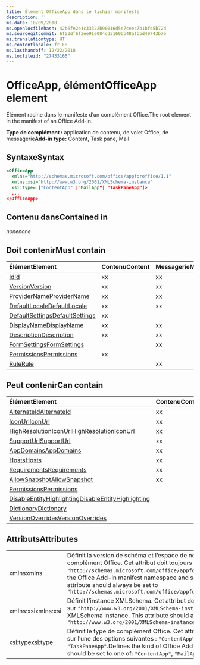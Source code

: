 ```yaml
---
title: Élément OfficeApp dans le fichier manifeste
description: ''
ms.date: 10/09/2018
ms.openlocfilehash: 42b6fe2e1c33322b90016d5e7ceec7b1bfe5b72d
ms.sourcegitcommit: 6f53df6f3ee91e084cd5160bb48afbbd49743b7e
ms.translationtype: HT
ms.contentlocale: fr-FR
ms.lasthandoff: 12/22/2018
ms.locfileid: "27433165"
---
```

# <a name="officeapp-element"></a><span data-ttu-id="337d8-102">OfficeApp, élément</span><span class="sxs-lookup"><span data-stu-id="337d8-102">OfficeApp element</span></span>

<span data-ttu-id="337d8-103">Élément racine dans le manifeste d’un complément Office.</span><span class="sxs-lookup"><span data-stu-id="337d8-103">The root element in the manifest of an Office Add-in.</span></span>

<span data-ttu-id="337d8-104">**Type de complément :** application de contenu, de volet Office, de messagerie</span><span class="sxs-lookup"><span data-stu-id="337d8-104">**Add-in type:** Content, Task pane, Mail</span></span>

## <a name="syntax"></a><span data-ttu-id="337d8-105">Syntaxe</span><span class="sxs-lookup"><span data-stu-id="337d8-105">Syntax</span></span>

```XML
<OfficeApp 
  xmlns="http://schemas.microsoft.com/office/appforoffice/1.1" 
  xmlns:xsi="http://www.w3.org/2001/XMLSchema-instance" 
  xsi:type= ["ContentApp" |"MailApp"| "TaskPaneApp"]>
  ...
</OfficeApp>
```

## <a name="contained-in"></a><span data-ttu-id="337d8-106">Contenu dans</span><span class="sxs-lookup"><span data-stu-id="337d8-106">Contained in</span></span>

 <span data-ttu-id="337d8-107">_none_</span><span class="sxs-lookup"><span data-stu-id="337d8-107">_none_</span></span>

## <a name="must-contain"></a><span data-ttu-id="337d8-108">Doit contenir</span><span class="sxs-lookup"><span data-stu-id="337d8-108">Must contain</span></span>

|<span data-ttu-id="337d8-109">**Élément**</span><span class="sxs-lookup"><span data-stu-id="337d8-109">**Element**</span></span>|<span data-ttu-id="337d8-110">**Contenu**</span><span class="sxs-lookup"><span data-stu-id="337d8-110">**Content**</span></span>|<span data-ttu-id="337d8-111">**Messagerie**</span><span class="sxs-lookup"><span data-stu-id="337d8-111">**Mail**</span></span>|<span data-ttu-id="337d8-112">**TaskPane**</span><span class="sxs-lookup"><span data-stu-id="337d8-112">**TaskPane**</span></span>|
|:-----|:-----|:-----|:-----|
|[<span data-ttu-id="337d8-113">Id</span><span class="sxs-lookup"><span data-stu-id="337d8-113">Id</span></span>](id.md)|<span data-ttu-id="337d8-114">x</span><span class="sxs-lookup"><span data-stu-id="337d8-114">x</span></span>|<span data-ttu-id="337d8-115">x</span><span class="sxs-lookup"><span data-stu-id="337d8-115">x</span></span>|<span data-ttu-id="337d8-116">x</span><span class="sxs-lookup"><span data-stu-id="337d8-116">x</span></span>|
|[<span data-ttu-id="337d8-117">Version</span><span class="sxs-lookup"><span data-stu-id="337d8-117">Version</span></span>](version.md)|<span data-ttu-id="337d8-118">x</span><span class="sxs-lookup"><span data-stu-id="337d8-118">x</span></span>|<span data-ttu-id="337d8-119">x</span><span class="sxs-lookup"><span data-stu-id="337d8-119">x</span></span>|<span data-ttu-id="337d8-120">x</span><span class="sxs-lookup"><span data-stu-id="337d8-120">x</span></span>|
|[<span data-ttu-id="337d8-121">ProviderName</span><span class="sxs-lookup"><span data-stu-id="337d8-121">ProviderName</span></span>](providername.md)|<span data-ttu-id="337d8-122">x</span><span class="sxs-lookup"><span data-stu-id="337d8-122">x</span></span>|<span data-ttu-id="337d8-123">x</span><span class="sxs-lookup"><span data-stu-id="337d8-123">x</span></span>|<span data-ttu-id="337d8-124">x</span><span class="sxs-lookup"><span data-stu-id="337d8-124">x</span></span>|
|[<span data-ttu-id="337d8-125">DefaultLocale</span><span class="sxs-lookup"><span data-stu-id="337d8-125">DefaultLocale</span></span>](defaultlocale.md)|<span data-ttu-id="337d8-126">x</span><span class="sxs-lookup"><span data-stu-id="337d8-126">x</span></span>|<span data-ttu-id="337d8-127">x</span><span class="sxs-lookup"><span data-stu-id="337d8-127">x</span></span>|<span data-ttu-id="337d8-128">x</span><span class="sxs-lookup"><span data-stu-id="337d8-128">x</span></span>|
|[<span data-ttu-id="337d8-129">DefaultSettings</span><span class="sxs-lookup"><span data-stu-id="337d8-129">DefaultSettings</span></span>](defaultsettings.md)|<span data-ttu-id="337d8-130">x</span><span class="sxs-lookup"><span data-stu-id="337d8-130">x</span></span>||<span data-ttu-id="337d8-131">x</span><span class="sxs-lookup"><span data-stu-id="337d8-131">x</span></span>|
|[<span data-ttu-id="337d8-132">DisplayName</span><span class="sxs-lookup"><span data-stu-id="337d8-132">DisplayName</span></span>](displayname.md)|<span data-ttu-id="337d8-133">x</span><span class="sxs-lookup"><span data-stu-id="337d8-133">x</span></span>|<span data-ttu-id="337d8-134">x</span><span class="sxs-lookup"><span data-stu-id="337d8-134">x</span></span>|<span data-ttu-id="337d8-135">x</span><span class="sxs-lookup"><span data-stu-id="337d8-135">x</span></span>|
|[<span data-ttu-id="337d8-136">Description</span><span class="sxs-lookup"><span data-stu-id="337d8-136">Description</span></span>](description.md)|<span data-ttu-id="337d8-137">x</span><span class="sxs-lookup"><span data-stu-id="337d8-137">x</span></span>|<span data-ttu-id="337d8-138">x</span><span class="sxs-lookup"><span data-stu-id="337d8-138">x</span></span>|<span data-ttu-id="337d8-139">x</span><span class="sxs-lookup"><span data-stu-id="337d8-139">x</span></span>|
|[<span data-ttu-id="337d8-140">FormSettings</span><span class="sxs-lookup"><span data-stu-id="337d8-140">FormSettings</span></span>](formsettings.md)||<span data-ttu-id="337d8-141">x</span><span class="sxs-lookup"><span data-stu-id="337d8-141">x</span></span>||
|[<span data-ttu-id="337d8-142">Permissions</span><span class="sxs-lookup"><span data-stu-id="337d8-142">Permissions</span></span>](permissions.md)|<span data-ttu-id="337d8-143">x</span><span class="sxs-lookup"><span data-stu-id="337d8-143">x</span></span>||<span data-ttu-id="337d8-144">x</span><span class="sxs-lookup"><span data-stu-id="337d8-144">x</span></span>|
|[<span data-ttu-id="337d8-145">Rule</span><span class="sxs-lookup"><span data-stu-id="337d8-145">Rule</span></span>](rule.md)||<span data-ttu-id="337d8-146">x</span><span class="sxs-lookup"><span data-stu-id="337d8-146">x</span></span>||

## <a name="can-contain"></a><span data-ttu-id="337d8-147">Peut contenir</span><span class="sxs-lookup"><span data-stu-id="337d8-147">Can contain</span></span>

|<span data-ttu-id="337d8-148">**Élément**</span><span class="sxs-lookup"><span data-stu-id="337d8-148">**Element**</span></span>|<span data-ttu-id="337d8-149">**Contenu**</span><span class="sxs-lookup"><span data-stu-id="337d8-149">**Content**</span></span>|<span data-ttu-id="337d8-150">**Messagerie**</span><span class="sxs-lookup"><span data-stu-id="337d8-150">**Mail**</span></span>|<span data-ttu-id="337d8-151">**TaskPane**</span><span class="sxs-lookup"><span data-stu-id="337d8-151">**TaskPane**</span></span>|
|:-----|:-----|:-----|:-----|
|[<span data-ttu-id="337d8-152">AlternateId</span><span class="sxs-lookup"><span data-stu-id="337d8-152">AlternateId</span></span>](alternateid.md)|<span data-ttu-id="337d8-153">x</span><span class="sxs-lookup"><span data-stu-id="337d8-153">x</span></span>|<span data-ttu-id="337d8-154">x</span><span class="sxs-lookup"><span data-stu-id="337d8-154">x</span></span>|<span data-ttu-id="337d8-155">x</span><span class="sxs-lookup"><span data-stu-id="337d8-155">x</span></span>|
|[<span data-ttu-id="337d8-156">IconUrl</span><span class="sxs-lookup"><span data-stu-id="337d8-156">IconUrl</span></span>](iconurl.md)|<span data-ttu-id="337d8-157">x</span><span class="sxs-lookup"><span data-stu-id="337d8-157">x</span></span>|<span data-ttu-id="337d8-158">x</span><span class="sxs-lookup"><span data-stu-id="337d8-158">x</span></span>|<span data-ttu-id="337d8-159">x</span><span class="sxs-lookup"><span data-stu-id="337d8-159">x</span></span>|
|[<span data-ttu-id="337d8-160">HighResolutionIconUrl</span><span class="sxs-lookup"><span data-stu-id="337d8-160">HighResolutionIconUrl</span></span>](highresolutioniconurl.md)|<span data-ttu-id="337d8-161">x</span><span class="sxs-lookup"><span data-stu-id="337d8-161">x</span></span>|<span data-ttu-id="337d8-162">x</span><span class="sxs-lookup"><span data-stu-id="337d8-162">x</span></span>|<span data-ttu-id="337d8-163">x</span><span class="sxs-lookup"><span data-stu-id="337d8-163">x</span></span>|
|[<span data-ttu-id="337d8-164">SupportUrl</span><span class="sxs-lookup"><span data-stu-id="337d8-164">SupportUrl</span></span>](supporturl.md)|<span data-ttu-id="337d8-165">x</span><span class="sxs-lookup"><span data-stu-id="337d8-165">x</span></span>|<span data-ttu-id="337d8-166">x</span><span class="sxs-lookup"><span data-stu-id="337d8-166">x</span></span>|<span data-ttu-id="337d8-167">x</span><span class="sxs-lookup"><span data-stu-id="337d8-167">x</span></span>|
|[<span data-ttu-id="337d8-168">AppDomains</span><span class="sxs-lookup"><span data-stu-id="337d8-168">AppDomains</span></span>](appdomains.md)|<span data-ttu-id="337d8-169">x</span><span class="sxs-lookup"><span data-stu-id="337d8-169">x</span></span>|<span data-ttu-id="337d8-170">x</span><span class="sxs-lookup"><span data-stu-id="337d8-170">x</span></span>|<span data-ttu-id="337d8-171">x</span><span class="sxs-lookup"><span data-stu-id="337d8-171">x</span></span>|
|[<span data-ttu-id="337d8-172">Hosts</span><span class="sxs-lookup"><span data-stu-id="337d8-172">Hosts</span></span>](hosts.md)|<span data-ttu-id="337d8-173">x</span><span class="sxs-lookup"><span data-stu-id="337d8-173">x</span></span>|<span data-ttu-id="337d8-174">x</span><span class="sxs-lookup"><span data-stu-id="337d8-174">x</span></span>|<span data-ttu-id="337d8-175">x</span><span class="sxs-lookup"><span data-stu-id="337d8-175">x</span></span>|
|[<span data-ttu-id="337d8-176">Requirements</span><span class="sxs-lookup"><span data-stu-id="337d8-176">Requirements</span></span>](requirements.md)|<span data-ttu-id="337d8-177">x</span><span class="sxs-lookup"><span data-stu-id="337d8-177">x</span></span>|<span data-ttu-id="337d8-178">x</span><span class="sxs-lookup"><span data-stu-id="337d8-178">x</span></span>|<span data-ttu-id="337d8-179">x</span><span class="sxs-lookup"><span data-stu-id="337d8-179">x</span></span>|
|[<span data-ttu-id="337d8-180">AllowSnapshot</span><span class="sxs-lookup"><span data-stu-id="337d8-180">AllowSnapshot</span></span>](allowsnapshot.md)|<span data-ttu-id="337d8-181">x</span><span class="sxs-lookup"><span data-stu-id="337d8-181">x</span></span>|||
|[<span data-ttu-id="337d8-182">Permissions</span><span class="sxs-lookup"><span data-stu-id="337d8-182">Permissions</span></span>](permissions.md)||<span data-ttu-id="337d8-183">x</span><span class="sxs-lookup"><span data-stu-id="337d8-183">x</span></span>||
|[<span data-ttu-id="337d8-184">DisableEntityHighlighting</span><span class="sxs-lookup"><span data-stu-id="337d8-184">DisableEntityHighlighting</span></span>](disableentityhighlighting.md)||<span data-ttu-id="337d8-185">x</span><span class="sxs-lookup"><span data-stu-id="337d8-185">x</span></span>||
|[<span data-ttu-id="337d8-186">Dictionary</span><span class="sxs-lookup"><span data-stu-id="337d8-186">Dictionary</span></span>](dictionary.md)|||<span data-ttu-id="337d8-187">x</span><span class="sxs-lookup"><span data-stu-id="337d8-187">x</span></span>|
|[<span data-ttu-id="337d8-188">VersionOverrides</span><span class="sxs-lookup"><span data-stu-id="337d8-188">VersionOverrides</span></span>](versionoverrides.md)||<span data-ttu-id="337d8-189">x</span><span class="sxs-lookup"><span data-stu-id="337d8-189">x</span></span>||

## <a name="attributes"></a><span data-ttu-id="337d8-190">Attributs</span><span class="sxs-lookup"><span data-stu-id="337d8-190">Attributes</span></span>

|||
|:-----|:-----|
|<span data-ttu-id="337d8-191">xmlns</span><span class="sxs-lookup"><span data-stu-id="337d8-191">xmlns</span></span>|<span data-ttu-id="337d8-p101">Définit la version de schéma et l’espace de noms du manifeste de complément Office. Cet attribut doit toujours être défini sur `"http://schemas.microsoft.com/office/appforoffice/1.1"`.</span><span class="sxs-lookup"><span data-stu-id="337d8-p101">Defines the Office Add-in manifest namespace and schema version. This attribute should always be set to  `"http://schemas.microsoft.com/office/appforoffice/1.1"`</span></span>|
|<span data-ttu-id="337d8-194">xmlns:xsi</span><span class="sxs-lookup"><span data-stu-id="337d8-194">xmlns:xsi</span></span>|<span data-ttu-id="337d8-p102">Définit l’instance XMLSchema. Cet attribut doit toujours être défini sur `"http://www.w3.org/2001/XMLSchema-instance"`.</span><span class="sxs-lookup"><span data-stu-id="337d8-p102">Defines the XMLSchema instance. This attribute should always be set to  `"http://www.w3.org/2001/XMLSchema-instance"`</span></span>|
|<span data-ttu-id="337d8-197">xsi:type</span><span class="sxs-lookup"><span data-stu-id="337d8-197">xsi:type</span></span>|<span data-ttu-id="337d8-p103">Définit le type de complément Office. Cet attribut doit être défini sur l’une des options suivantes : `"ContentApp"`, `"MailApp"` ou `"TaskPaneApp"`.</span><span class="sxs-lookup"><span data-stu-id="337d8-p103">Defines the kind of Office Add-in. This attribute should be set to one of:  `"ContentApp"`,  `"MailApp"`, or  `"TaskPaneApp"`</span></span>|
